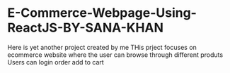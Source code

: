 # E-Commerce-Webpage-Using-ReactJS-BY-SANA-KHAN
Here is yet another project created by me 
THis prject focuses on ecommerce website where the user can browse through different produts
Users can login order add to cart 
